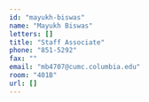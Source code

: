 ```yaml
---
id: "mayukh-biswas"
name: "Mayukh Biswas"
letters: []
title: "Staff Associate"
phone: "851-5292"
fax: ""
email: "mb4707@cumc.columbia.edu"
room: "401B"
url: []
---
```

